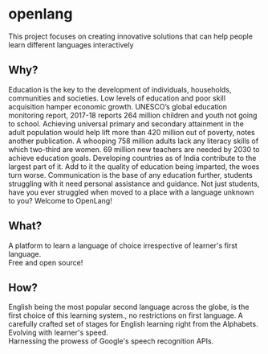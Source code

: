 # openlang
  This project focuses on creating innovative solutions that can help people learn different languages interactively

## Why?
  Education is the key to the development of individuals, households, communities and societies. Low levels of education and poor skill acquisition hamper economic growth. UNESCO’s global education monitoring report, 2017-18 reports 264 million children and youth not going to school. Achieving universal primary and secondary attainment in the adult population would help lift more than 420 million out of poverty, notes another publication. A whooping 758 million adults lack any literacy skills of which two-third are women. 69 million new teachers are needed by 2030 to achieve education goals. Developing countries as of India contribute to the largest part of it. Add to it the quality of education being imparted, the woes turn worse. 
  Communication is the base of any education further, students struggling with it need personal assistance and guidance. 
  Not just students, have you ever struggled when moved to a place with a language unknown to you? Welcome to OpenLang!
 
## What?
  A platform to learn a language of choice irrespective of learner's first language.  
  Free and open source!

## How?
  English being the most popular second language across the globe, is the first choice of this learning system., no restrictions on first language.
  A carefully crafted set of stages for English learning right from the Alphabets.  
  Evolving with learner's speed.  
  Harnessing the prowess of Google's speech recognition APIs.   
